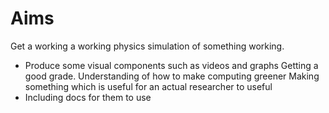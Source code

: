 # Aims

Get a working a working physics simulation of something working.
  - Produce some visual components such as videos and graphs
Getting a good grade.
Understanding of how to make computing greener
Making something which is useful for an actual researcher to useful
  - Including docs for them to use


